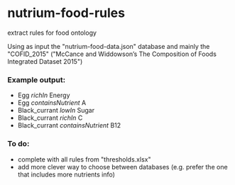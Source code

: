 # nutrium-food-rules
extract rules for food ontology

Using as input the "nutrium-food-data.json" database and mainly the "COFID_2015" ("McCance and Widdowson’s The Composition of Foods Integrated Dataset 2015")

### Example output:
 - Egg *richIn* Energy
 - Egg *containsNutrient* A
 - Black_currant *lowIn* Sugar
 - Black_currant *richIn* C
 - Black_currant *containsNutrient* B12

### To do:
 - complete with all rules from "thresholds.xlsx"
 - add more clever way to choose between databases (e.g. prefer the one that includes more nutrients info)

